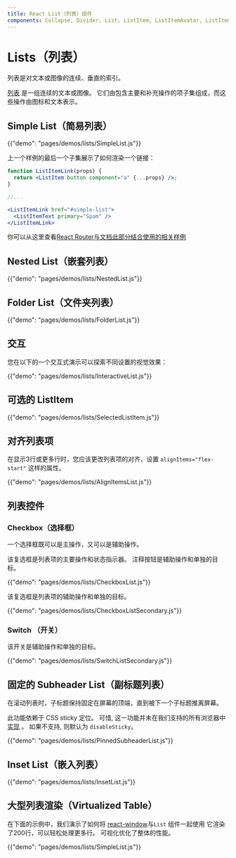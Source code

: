 ```yaml
---
title: React List（列表）组件
components: Collapse, Divider, List, ListItem, ListItemAvatar, ListItemIcon, ListItemSecondaryAction, ListItemText, ListSubheader
---
```


# Lists（列表）

<p class="description">列表是对文本或图像的连续、垂直的索引。</p>

[列表](https://material.io/design/components/lists.html) 是一组连续的文本或图像。 它们由包含主要和补充操作的项子集组成，而这些操作由图标和文本表示。

## Simple List（简易列表）

{{"demo": "pages/demos/lists/SimpleList.js"}}

上一个样例的最后一个子集展示了如何渲染一个链接：

```jsx
function ListItemLink(props) {
  return <ListItem button component="a" {...props} />;
}

//...

<ListItemLink href="#simple-list">
  <ListItemText primary="Spam" />
</ListItemLink>
```

你可以从这里查看[React Router与文档此部分结合使用的相关样例](/guides/composition/#react-router)

## Nested List（嵌套列表）

{{"demo": "pages/demos/lists/NestedList.js"}}

## Folder List（文件夹列表）

{{"demo": "pages/demos/lists/FolderList.js"}}

## 交互

您在以下的一个交互式演示可以探索不同设置的视觉效果：

{{"demo": "pages/demos/lists/InteractiveList.js"}}

## 可选的 ListItem

{{"demo": "pages/demos/lists/SelectedListItem.js"}}

## 对齐列表项

在显示3行或更多行时，您应该更改列表项的对齐，设置 `alignItems="flex-start"` 这样的属性。

{{"demo": "pages/demos/lists/AlignItemsList.js"}}

## 列表控件

### Checkbox（选择框）

一个选择框既可以是主操作，又可以是辅助操作。

该复选框是列表项的主要操作和状态指示器。 注释按钮是辅助操作和单独的目标。

{{"demo": "pages/demos/lists/CheckboxList.js"}}

该复选框是列表项的辅助操作和单独的目标。

{{"demo": "pages/demos/lists/CheckboxListSecondary.js"}}

### Switch （开关）

该开关是辅助操作和单独的目标。

{{"demo": "pages/demos/lists/SwitchListSecondary.js"}}

## 固定的 Subheader List（副标题列表）

在滚动列表时，子标题保持固定在屏幕的顶端，直到被下一个子标题推离屏幕。

此功能依赖于 CSS sticky 定位。 可惜, 这一功能并未在我们支持的所有浏览器中 [实现](https://caniuse.com/#search=sticky) 。 如果不支持, 则默认为 `disableSticky`。

{{"demo": "pages/demos/lists/PinnedSubheaderList.js"}}

## Inset List（嵌入列表）

{{"demo": "pages/demos/lists/InsetList.js"}}

## 大型列表渲染（Virtualized Table）

在下面的示例中，我们演示了如何将 [react-window](https://github.com/bvaughn/react-window)与`List` 组件一起使用 它渲染了200行，可以轻松处理更多行。 可视化优化了整体的性能。

{{"demo": "pages/demos/lists/SimpleList.js"}}